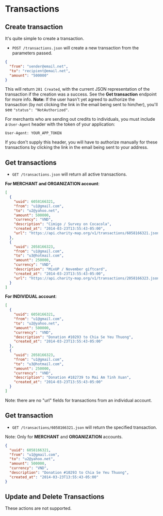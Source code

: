 Transactions
========

Create transaction
--------------

It's quite simple to create a transaction.

* `POST /transactions.json` will create a new transaction from the parameters passed.

```json
{
  "from": "sender@email.net",
  "to": "recipient@email.net",
  "amount": "500000"
}
```

This will return `201 Created`, with the current JSON representation of the transaction if the creation was a success. See the **Get transaction** endpoint for more info. **Note:** If the user hasn't yet agreed to authorize the transaction (by not clicking the link in the email being sent to him/her), you'll see `"status": "NotAuthorized"`.

For merchants who are sending out credits to individuals, you must include a `User-Agent` header with the token of your application:

    User-Agent: YOUR_APP_TOKEN

If you don't supply this header, you will have to authorize manually for these transactions by clicking the link in the email being sent to your address.


Get transactions
------------

* `GET /transactions.json` will return all active transactions.

**For MERCHANT and ORGANIZATION account**:

```json
[
  {
    "uuid": 6058166321,
    "from": "u1@gmail.com",
    "to": "u2@yahoo.net",
    "amount": 500000,
    "currency": "VND",
    "description": "Cimigo / Survey on Cocacola",
    "created_at": "2014-03-23T13:55:43-05:00",
    "url": "https://api.charity-map.org/v1/transactions/6058166321.json"
  },
  {
    "uuid": 2058166323,
    "from": "u1@gmail.com",
    "to": "u3@hotmail.com",
    "amount": 250000,
    "currency": "VND",
    "description": "MixUP / November giftcard",
    "created_at": "2014-03-23T13:55:43-05:00",
    "url": "https://api.charity-map.org/v1/transactions/2058166323.json"
  }
]
```

**For INDIVIDUAL account**:
```json
[
  {
    "uuid": 6058166321,
    "from": "u1@gmail.com",
    "to": "u2@yahoo.net",
    "amount": 500000,
    "currency": "VND",
    "description": "Donation #10293 to Chia Se Yeu Thuong",
    "created_at": "2014-03-23T13:55:43-05:00"
  },
  {
    "uuid": 2058166323,
    "from": "u1@gmail.com",
    "to": "u3@hotmail.com",
    "amount": 250000,
    "currency": "VND",
    "description": "Donation #182739 to Mai Am Tinh Xuan",
    "created_at": "2014-03-23T13:55:43-05:00"
  }
]
```

Note: there are no "url" fields for transactions from an individual account.

Get transaction
-----------

* `GET /transactions/6058166321.json` will return the specified transaction.

Note: Only for **MERCHANT** and **ORGANIZATION** accounts.

```json
{
  "uuid": 6058166321,
  "from": "u1@gmail.com",
  "to": "u2@yahoo.net",
  "amount": 500000,
  "currency": "VND",
  "description": "Donation #10293 to Chia Se Yeu Thuong",
  "created_at": "2014-03-23T13:55:43-05:00"
}
```

Update and Delete Transactions
---------------

These actions are not supported.